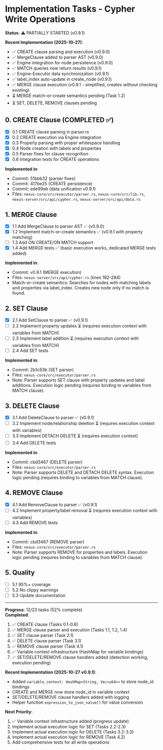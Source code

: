 # Implementation Tasks - Cypher Write Operations

**Status**: ⚠️ PARTIALLY STARTED (v0.9.1)

**Recent Implementation (2025-10-27)**:
- ✅ CREATE clause parsing and execution (v0.9.0)
- ✅ MergeClause added to parser AST (v0.9.0)
- ✅ Engine integration for node persistence (v0.9.0)
- ✅ MATCH queries now return results (v0.9.1)
- ✅ Engine-Executor data synchronization (v0.9.1)
- ✅ label_index auto-update in create_node (v0.9.1)
- ✅ MERGE clause execution (v0.9.1 - simplified, creates without checking existing)
- ⏳ MERGE match-or-create semantics pending (Task 1.2)
- ⏳ SET, DELETE, REMOVE clauses pending

## 0. CREATE Clause (COMPLETED ✅)

- [x] 0.1 CREATE clause parsing in parser.rs
- [x] 0.2 CREATE execution via Engine integration
- [x] 0.3 Property parsing with proper whitespace handling
- [x] 0.4 Node creation with labels and properties
- [x] 0.5 Parser fixes for clause recognition
- [x] 0.6 Integration tests for CREATE operations

**Implemented in**:
- Commit: 51bbb32 (parser fixes)
- Commit: 417be25 (CREATE persistence)
- Commit: ede99eb (data unification v0.9.1)
- Files: `nexus-core/src/executor/parser.rs`, `nexus-core/src/lib.rs`, `nexus-server/src/api/cypher.rs`, `nexus-server/src/api/data.rs`

## 1. MERGE Clause

- [x] 1.1 Add MergeClause to parser AST ✅ (v0.9.0)
- [x] 1.2 Implement match-or-create semantics ✅ (v0.9.1 with property matching)
- [ ] 1.3 Add ON CREATE/ON MATCH support
- [x] 1.4 Add MERGE tests ✅ (basic execution works, dedicated MERGE tests added)

**Implemented in**:
- Commit: v0.9.1 (MERGE execution)
- Files: `nexus-server/src/api/cypher.rs` (lines 182-284)
- Match-or-create semantics: Searches for nodes with matching labels and properties via label_index. Creates new node only if no match is found.

## 2. SET Clause
- [x] 2.1 Add SetClause to parser ✅ (v0.9.1)
- [ ] 2.2 Implement property updates ⏳ (requires execution context with variables from MATCH)
- [ ] 2.3 Implement label addition ⏳ (requires execution context with variables from MATCH)
- [ ] 2.4 Add SET tests

**Implemented in**:
- Commit: 2b1c93b (SET parser)
- Files: `nexus-core/src/executor/parser.rs`
- Note: Parser supports SET clause with property updates and label additions. Execution logic pending (requires binding to variables from MATCH clause).

## 3. DELETE Clause
- [x] 3.1 Add DeleteClause to parser ✅ (v0.9.1)
- [ ] 3.2 Implement node/relationship deletion ⏳ (requires execution context with variables)
- [ ] 3.3 Implement DETACH DELETE ⏳ (requires execution context)
- [ ] 3.4 Add DELETE tests

**Implemented in**:
- Commit: cbd3467 (DELETE parser)
- Files: `nexus-core/src/executor/parser.rs`
- Note: Parser supports DELETE and DETACH DELETE syntax. Execution logic pending (requires binding to variables from MATCH clause).

## 4. REMOVE Clause
- [x] 4.1 Add RemoveClause to parser ✅ (v0.9.1)
- [ ] 4.2 Implement property/label removal ⏳ (requires execution context with variables)
- [ ] 4.3 Add REMOVE tests

**Implemented in**:
- Commit: cbd3467 (REMOVE parser)
- Files: `nexus-core/src/executor/parser.rs`
- Note: Parser supports REMOVE for properties and labels. Execution logic pending (requires binding to variables from MATCH clause).

## 5. Quality
- [ ] 5.1 95%+ coverage
- [ ] 5.2 No clippy warnings
- [ ] 5.3 Update documentation

---

**Progress**: 12/23 tasks (52% complete)  
**Completed**:
1. ✅ CREATE clause (Tasks 0.1-0.6)
2. ✅ MERGE clause parser and execution (Tasks 1.1, 1.2, 1.4)
3. ✅ SET clause parser (Task 2.1)
4. ✅ DELETE clause parser (Task 3.1)
5. ✅ REMOVE clause parser (Task 4.1)
6. ✅ Variable context infrastructure (HashMap for variable bindings)
7. ✅ SET/DELETE/REMOVE clause handlers added (detection working, execution pending)

**Recent Implementation (2025-10-27 v0.9.1)**:
- Added `variable_context: HashMap<String, Vec<u64>>` to store node_id bindings
- CREATE and MERGE now store node_id in variable context
- SET/DELETE/REMOVE clause handlers added with logging
- Helper function `expression_to_json_value()` for value conversion

**Next Priority**:
1. ✅ Variable context infrastructure added (progress update)
2. Implement actual execution logic for SET (Tasks 2.2-2.3)
3. Implement actual execution logic for DELETE (Tasks 3.2-3.3)
4. Implement actual execution logic for REMOVE (Task 4.2)
5. Add comprehensive tests for all write operations
